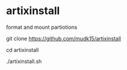 # artixinstall

format and mount partiotions

git clone https://github.com/mudk15/artixinstall

cd artixinstall

./artixinstall.sh
